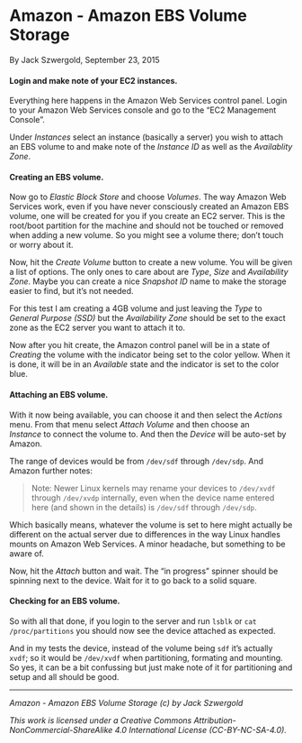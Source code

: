 # Amazon - Amazon EBS Volume Storage

By Jack Szwergold, September 23, 2015

#### Login and make note of your EC2 instances.

Everything here happens in the Amazon Web Services control panel. Login to your Amazon Web Services console and go to the “EC2 Management Console”.

Under *Instances* select an instance (basically a server) you wish to attach an EBS volume to and make note of the *Instance ID* as well as the *Availablity Zone*.

#### Creating an EBS volume.

Now go to *Elastic Block Store* and choose *Volumes*. The way Amazon Web Services work, even if you have never consciously created an Amazon EBS volume, one will be created for you if you create an EC2 server. This is the root/boot partition for the machine and should not be touched or removed when adding a new volume. So you might see a volume there; don’t touch or worry about it.

Now, hit the *Create Volume* button to create a new volume. You will be given a list of options. The only ones to care about are *Type*, *Size* and *Availability Zone*. Maybe you can create a nice *Snapshot ID* name to make the storage easier to find, but it’s not needed.

For this test I am creating a 4GB volume and just leaving the *Type* to *General Purpose (SSD)* but the *Availability Zone* should be set to the exact zone as the EC2 server you want to attach it to.

Now after you hit create, the Amazon control panel will be in a state of *Creating* the volume with the indicator being set to the color yellow. When it is done, it will be in an *Available* state and the indicator is set to the color blue.

#### Attaching an EBS volume.

With it now being available, you can choose it and then select the *Actions* menu. From that menu select *Attach Volume* and then choose an *Instance* to connect the volume to. And then the *Device* will be auto-set by Amazon.

The range of devices would be from `/dev/sdf` through `/dev/sdp`. And Amazon further notes:

> Note: Newer Linux kernels may rename your devices to `/dev/xvdf` through `/dev/xvdp` internally, even when the device name entered here (and shown in the details) is `/dev/sdf` through `/dev/sdp`.

Which basically means, whatever the volume is set to here might actually be different on the actual server due to differences in the way Linux handles mounts on Amazon Web Services. A minor headache, but something to be aware of.

Now, hit the *Attach* button and wait. The “in progress” spinner should be spinning next to the device. Wait for it to go back to a solid square.

#### Checking for an EBS volume.

So with all that done, if you login to the server and run `lsblk` or `cat /proc/partitions` you should now see the device attached as expected.

And in my tests the device, instead of the volume being `sdf` it’s actually `xvdf`; so it would be `/dev/xvdf` when partitioning, formating and mounting. So yes, it can be a bit confussing but just make note of it for partitioning and setup and all should be good.

***

*Amazon - Amazon EBS Volume Storage (c) by Jack Szwergold*

*This work is licensed under a Creative Commons Attribution-NonCommercial-ShareAlike 4.0 International License (CC-BY-NC-SA-4.0).*